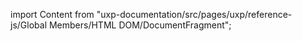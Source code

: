 
import Content from "uxp-documentation/src/pages/uxp/reference-js/Global Members/HTML DOM/DocumentFragment";

<Content query="product=xd"/>
